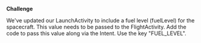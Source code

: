 <b>Challenge</b>
<p>We've updated our LaunchActivity to include a fuel level (fuelLevel) for the spacecraft. This value needs to be passed to the FlightActivity. Add the code to pass this value along via the Intent. Use the key "FUEL_LEVEL".</p>
